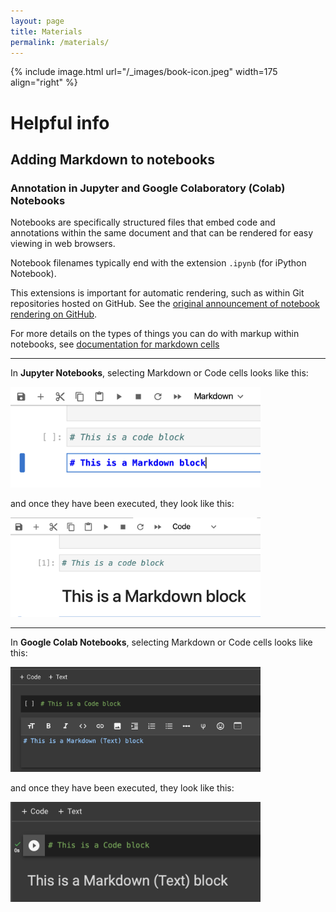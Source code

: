 ```yaml
---
layout: page
title: Materials
permalink: /materials/
---
```


{% include image.html url="/_images/book-icon.jpeg" width=175 align="right" %}

# Helpful info

## Adding Markdown to notebooks
### Annotation in Jupyter and Google Colaboratory (Colab) Notebooks
Notebooks are specifically structured files that embed code and annotations within the same document and that can be rendered for easy viewing in web browsers.  

Notebook filenames typically end with the extension `.ipynb` (for iPython Notebook).  

This extensions is important for automatic rendering, such as within Git repositories hosted on GitHub. See the [original announcement of notebook rendering on GitHub](https://blog.jupyter.org/rendering-notebooks-on-github-f7ac8736d686).    

For more details on the types of things you can do with markup within notebooks, see [documentation for markdown cells](https://jupyter-notebook.readthedocs.io/en/stable/examples/Notebook/Working%20With%20Markdown%20Cells.html)  

-----  

In **Jupyter Notebooks**, selecting Markdown or Code cells looks like this:  

<img src="https://github.com/VU-CSP/QuantBio/raw/gh-pages/static_files/presentations/img/Jupyter_blocks_unexecuted.png" style="width: 400px;" />  

and once they have been executed, they look like this:  

<img src="https://github.com/VU-CSP/QuantBio/raw/gh-pages/static_files/presentations/img/Jupyter_blocks_executed.png" style="width: 400px;" />  

-----  

In **Google Colab Notebooks**, selecting Markdown or Code cells looks like this:  

<img src="https://github.com/VU-CSP/QuantBio/raw/gh-pages/static_files/presentations/img/Colab_blocks_unexecuted.png" style="width: 400px;" />

and once they have been executed, they look like this:  

<img src="https://github.com/VU-CSP/QuantBio/raw/gh-pages/static_files/presentations/img/Colab_blocks_executed.png" style="width: 400px;" />
